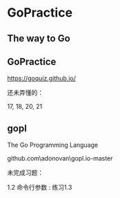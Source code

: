 # GoPractice


## The way to Go

## GoPractice

https://goquiz.github.io/

还未弄懂的：

17, 18, 20, 21

## gopl

The Go Programming Language

github.com\adonovan\gopl.io-master

未完成习题：

1.2 命令行参数 : 练习1.3

